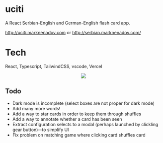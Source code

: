 # uciti

A React Serbian-English and German-English flash card app.

http://uciti.marknenadov.com or http://serbian.marknenadov.com/

# Tech

React, Typescript, TailwindCSS, vscode, Vercel

<p align="center">
  <a href="https://skillicons.dev">
    <img src="https://skillicons.dev/icons?i=react,typescript,tailwindcss,vscode,vercel" />
  </a>
</p>

## Todo

* Dark mode is incomplete (select boxes are not proper for dark mode)
* Add many more words!
* Add a way to star cards in order to keep them through shuffles
* Add a way to annotate whether a card has been seen
* Extract configuration selects to a modal (perhaps launched by clickling gear button)--to simplify UI
* Fix problem on matching game where clicking card shuffles card
